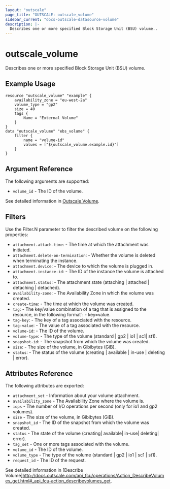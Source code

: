 ```yaml
---
layout: "outscale"
page_title: "OUTSCALE: outscale_volume"
sidebar_current: "docs-outscale-datasource-volume"
description: |-
  Describes one or more specified Block Storage Unit (BSU) volume..
---
```


# outscale_volume

  Describes one or more specified Block Storage Unit (BSU) volume.

## Example Usage

```hcl
resource "outscale_volume" "example" {
    availability_zone = "eu-west-2a"
    volume_type = "gp2"
    size = 40
    tags {
        Name = "External Volume"
    }
}
data "outscale_volume" "ebs_volume" {
    filter {
		name = "volume-id"
		values = ["${outscale_volume.example.id}"]
    }
}
```

## Argument Reference

The following arguments are supported:

* `volume_id` - The ID of the volume.

See detailed information in [Outscale Volume](https://wiki.outscale.net/display/DOCU/Getting+Information+About+Your+Instances).

## Filters

Use the Filter.N parameter to filter the described volume on the following properties:

* `attachment.attach-time`: - The time at which the attachment was initiated.
* `attachment.delete-on-termination`: - Whether the volume is deleted when terminating the instance.
* `attachment.device`: - The device to which the volume is plugged in.
* `attachment.instance-id`: - The ID of the instance the volume is attached to.
* `attachment.status`: - The attachment state (attaching | attached | detaching | detached).
* `availability-zone`: - The Availability Zone in which the volume was created.
* `create-time`: - The time at which the volume was created.
* `tag`: - The key/value combination of a tag that is assigned to the resource, in the following format`: - key=value.
* `tag-key`: - The key of a tag associated with the resource.
* `tag-value`: - The value of a tag associated with the resource.
* `volume-id`: - The ID of the volume.
* `volume-type`: - The type of the volume (standard | gp2 | io1 | sc1| st1).
* `snapshot-id`: - The snapshot from which the volume was created.
* `size`: - The size of the volume, in Gibibytes (GiB).
* `status`: - The status of the volume (creating | available | in-use | deleting | error).


## Attributes Reference

The following attributes are exported:

* `attachment_set` - Information about your volume attachment.
* `availability_zone` - The Availability Zone where the volume is.
* `iops` - The number of I/O operations per second (only for io1 and gp2 volumes).
* `size` - The size of the volume, in Gibibytes (GiB).
* `snapshot_id` - The ID of the snapshot from which the volume was created.
* `status` - The state of the volume (creating| available| in-use| deleting| error).
* `tag_set` - One or more tags associated with the volume.
* `volume_id` - The ID of the volume.
* `volume_type` - The type of the volume (standard | gp2 | io1 | sc1 | st1).
* `request_id` - The ID of the request.

See detailed information in [Describe Volume]http://docs.outscale.com/api_fcu/operations/Action_DescribeVolumes_get.html#_api_fcu-action_describevolumes_get.